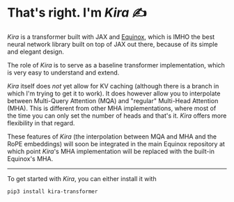 # That's right. I'm _**Kira**_ ✍️

_Kira_ is a transformer built with JAX and
[Equinox](https://github.com/patrick-kidger/equinox), which is IMHO the best
neural network library built on top of JAX out there, because of its simple and
elegant design.

The role of _Kira_ is to serve as a baseline transformer implementation, which
is very easy to understand and extend.

_Kira_ itself does _not_ yet allow for KV caching (although there is a branch in
which I'm trying to get it to work). It does however allow you to interpolate
between Multi-Query Attention (MQA) and "regular" Multi-Head Attention (MHA).
This is different from other MHA implementations, where most of the time you can
only set the number of heads and that's it. _Kira_ offers more flexibility in
that regard.

These features of _Kira_ (the interpolation between MQA and MHA and the RoPE
embeddings) will soon be integrated in the main Equinox repository at which
point _Kira_'s MHA implementation will be replaced with the built-in Equinox's
MHA.

---

To get started with _Kira_, you can either install it with

```
pip3 install kira-transformer
```
